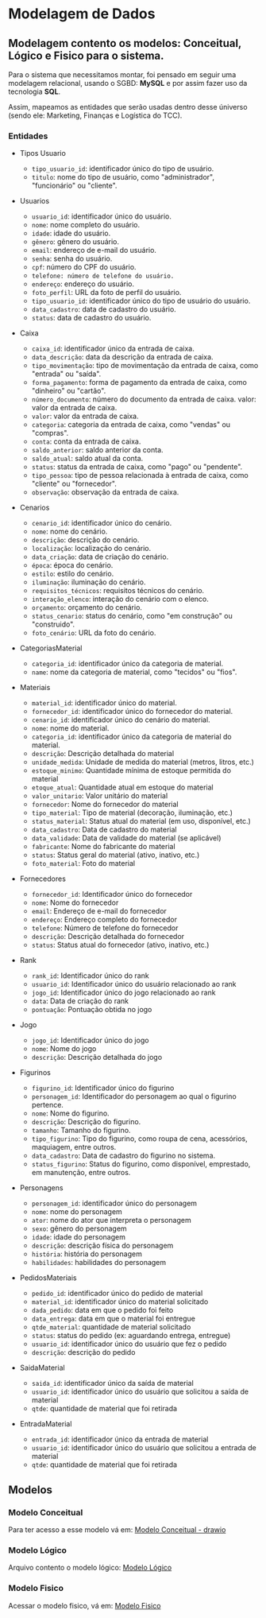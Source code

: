 # Modelagem de Dados
## Modelagem contento os modelos: Conceitual, Lógico e Fisico para o sistema.

Para o sistema que necessitamos montar, foi pensado em seguir uma modelagem
relacional, usando o SGBD: **MySQL** e por assim fazer uso da tecnologia **SQL**.

Assim, mapeamos as entidades que serão usadas dentro desse úniverso
(sendo ele: Marketing, Finanças e Logística do TCC).

### Entidades
+ Tipos Usuario
    - `tipo_usuario_id`: identificador único do tipo de usuário.
    - `titulo`: nome do tipo de usuário, como "administrador", "funcionário" ou "cliente".

+ Usuarios
	- `usuario_id`: identificador único do usuário.
	- `nome`: nome completo do usuário.
	- `idade`: idade do usuário.
	- `gênero`: gênero do usuário.
	- `email`: endereço de e-mail do usuário.
	- `senha`: senha do usuário.
	- `cpf`: número do CPF do usuário.
	- `telefone: número de telefone do usuário.`
	- `endereço`: endereço do usuário.
	- `foto_perfil`: URL da foto de perfil do usuário.
	- `tipo_usuario_id`: identificador único do tipo de usuário do usuário.
	- `data_cadastro`: data de cadastro do usuário.
	- `status`: data de cadastro do usuário.

+ Caixa
	- `caixa_id`: identificador único da entrada de caixa.
	- `data_descrição`: data da descrição da entrada de caixa.
	- `tipo_movimentação`: tipo de movimentação da entrada de caixa, como "entrada" ou "saída".
	- `forma_pagamento`: forma de pagamento da entrada de caixa, como "dinheiro" ou "cartão".
    - `número_documento`: número do documento da entrada de caixa.
valor: valor da entrada de caixa.
	- `valor`: valor da entrada de caixa.
	- `categoria`: categoria da entrada de caixa, como "vendas" ou "compras".
	- `conta`: conta da entrada de caixa.
	- `saldo_anterior`: saldo anterior da conta.
	- `saldo_atual`: saldo atual da conta.
	- `status`: status da entrada de caixa, como "pago" ou "pendente".
	- `tipo_pessoa`: tipo de pessoa relacionada à entrada de caixa, como "cliente" ou "fornecedor".
	- `observação`: observação da entrada de caixa.

+ Cenarios
	- `cenario_id`: identificador único do cenário.
	- `nome`: nome do cenário.
	- `descrição`: descrição do cenário.
	- `localização`: localização do cenário.
	- `data_criação`: data de criação do cenário.
	- `época`: época do cenário.
	- `estilo`: estilo do cenário.
	- `iluminação`: iluminação do cenário.
	- `requisitos_técnicos`: requisitos técnicos do cenário.
	- `interação_elenco`: interação do cenário com o elenco.
	- `orçamento`: orçamento do cenário.
	- `status_cenario`: status do cenário, como "em construção" ou "construido".
	- `foto_cenário`: URL da foto do cenário.

+ CategoriasMaterial
	- `categoria_id`: identificador único da categoria de material.
	- `name`: nome da categoria de material, como "tecidos" ou "fios".

+ Materiais
	- `material_id`: identificador único do material.
	- `fornecedor_id`: identificador único do fornecedor do material.
	- `cenario_id`: identificador único do cenário do material.
	- `nome`: nome do material.
	- `categoria_id`: identificador único da categoria de material do material.
	- `descrição`: Descrição detalhada do material
	- `unidade_medida`: Unidade de medida do material (metros, litros, etc.)
	- `estoque_minimo`: Quantidade mínima de estoque permitida do material
	- `etoque_atual`: Quantidade atual em estoque do material
	- `valor_unitario`: Valor unitário do material
	- `fornecedor`: Nome do fornecedor do material
	- `tipo_material`: Tipo de material (decoração, iluminação, etc.)
	- `status_material`: Status atual do material (em uso, disponível, etc.)
	- `data_cadastro`: Data de cadastro do material
	- `data_validade`: Data de validade do material (se aplicável)
	- `fabricante`: Nome do fabricante do material
	- `status`: Status geral do material (ativo, inativo, etc.)
	- `foto_material`: Foto do material

+ Fornecedores
	- `fornecedor_id`: Identificador único do fornecedor
	- `nome`: Nome do fornecedor
	- `email`: Endereço de e-mail do fornecedor
	- `endereço`: Endereço completo do fornecedor
	- `telefone`: Número de telefone do fornecedor
	- `descrição`: Descrição detalhada do fornecedor
	- `status`: Status atual do fornecedor (ativo, inativo, etc.)

+ Rank
	- `rank_id`: Identificador único do rank
	- `usuario_id`: Identificador único do usuário relacionado ao rank
	- `jogo_id`: Identificador único do jogo relacionado ao rank
	- `data`: Data de criação do rank
	- `pontuação`: Pontuação obtida no jogo

+ Jogo
	- `jogo_id`: Identificador único do jogo
	- `nome`: Nome do jogo
	- `descrição`: Descrição detalhada do jogo

+ Figurinos
	- `figurino_id`: Identificador único do figurino
	- `personagem_id`: Identificador do personagem ao qual o figurino pertence.
	- `nome`: Nome do figurino.
	- `descrição`: Descrição do figurino.
	- `tamanho`: Tamanho do figurino.
	- `tipo_figurino`: Tipo do figurino, como roupa de cena, acessórios, maquiagem, entre outros.
	- `data_cadastro`: Data de cadastro do figurino no sistema.
	- `status_figurino`: Status do figurino, como disponível, emprestado, em manutenção, entre outros.

+ Personagens
	- `personagem_id`: identificador único do personagem
	- `nome`: nome do personagem
	- `ator`: nome do ator que interpreta o personagem
	- `sexo`: gênero do personagem
	- `idade`: idade do personagem
	- `descrição`: descrição física do personagem
	- `história`: história do personagem
	- `habilidades`: habilidades do personagem

+ PedidosMateriais
	- `pedido_id`: identificador único do pedido de material
	- `material_id`: identificador único do material solicitado
	- `dada_pedido`: data em que o pedido foi feito
	- `data_entrega`: data em que o material foi entregue
	- `qtde_material`: quantidade de material solicitado
	- `status`: status do pedido (ex: aguardando entrega, entregue)
	- `usuario_id`: identificador único do usuário que fez o pedido
	- `descrição`: descrição do pedido

+ SaidaMaterial
	- `saida_id`: identificador único da saída de material
	- `usuario_id`: identificador único do usuário que solicitou a saída de material
	- `qtde`: quantidade de material que foi retirada

+ EntradaMaterial
	- `entrada_id`: identificador único da entrada de material
	- `usuario_id`: identificador único do usuário que solicitou a entrada de material
	- `qtde`: quantidade de material que foi retirada


## Modelos

### Modelo Conceitual
Para ter acesso a esse modelo vá em: [Modelo Conceitual - drawio](https://drive.google.com/file/d/1Gvh0baqJ7nmVJbEX7feulbdlqz8-Ixwc/view?usp=sharing)


### Modelo Lógico
Arquivo contento o modelo lógico: [Modelo Lógico](https://trello.com/1/cards/63fa42209738c9474243d146/attachments/640e52752c15ebefd44a87fd/download/Modelo_Fisico.sql)


### Modelo Fisico
Acessar o modelo fisico, vá em: [Modelo Fisico](https://trello.com/1/cards/63fa42209738c9474243d146/attachments/640e52752c15ebefd44a87fd/download/Modelo_Fisico.sql)

